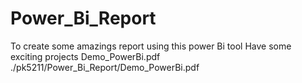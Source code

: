 # Power_Bi_Report
To create some amazings report using this power Bi tool
Have some exciting projects 
Demo_PowerBi.pdf ./pk5211/Power_Bi_Report/Demo_PowerBi.pdf
